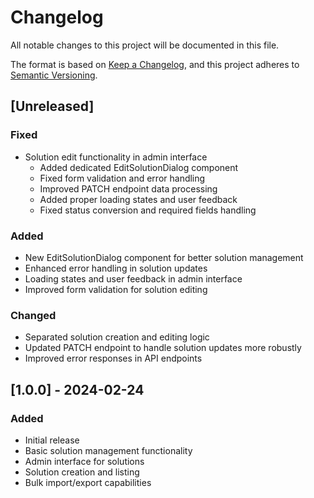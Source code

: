 # Changelog

All notable changes to this project will be documented in this file.

The format is based on [Keep a Changelog](https://keepachangelog.com/en/1.0.0/),
and this project adheres to [Semantic Versioning](https://semver.org/spec/v2.0.0.html).

## [Unreleased]

### Fixed
- Solution edit functionality in admin interface
  - Added dedicated EditSolutionDialog component
  - Fixed form validation and error handling
  - Improved PATCH endpoint data processing
  - Added proper loading states and user feedback
  - Fixed status conversion and required fields handling

### Added
- New EditSolutionDialog component for better solution management
- Enhanced error handling in solution updates
- Loading states and user feedback in admin interface
- Improved form validation for solution editing

### Changed
- Separated solution creation and editing logic
- Updated PATCH endpoint to handle solution updates more robustly
- Improved error responses in API endpoints

## [1.0.0] - 2024-02-24

### Added
- Initial release
- Basic solution management functionality
- Admin interface for solutions
- Solution creation and listing
- Bulk import/export capabilities